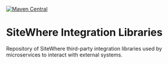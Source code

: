 [![Maven Central](https://img.shields.io/maven-central/v/com.sitewhere/sitewhere-rdb.svg?label=Maven%20Central)](https://search.maven.org/search?q=g:%22com.sitewhere%22%20AND%20a:%22sitewhere-rdb%22)

# SiteWhere Integration Libraries
Repository of SiteWhere third-party integration libraries used by microservices to 
interact with external systems.

